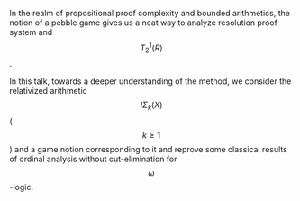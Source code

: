 



In the realm of propositional proof complexity and bounded arithmetics, the notion of a pebble game gives us a neat way to analyze resolution proof system and $$T^{1}_{2}(R)$$.

In this talk, towards a deeper understanding of the method, we consider the relativized arithmetic $$I\Sigma_k(X)$$ ($$k \geq 1$$) and a game notion corresponding to it and reprove some classical results of ordinal analysis without cut-elimination for $$\omega$$-logic. 

















